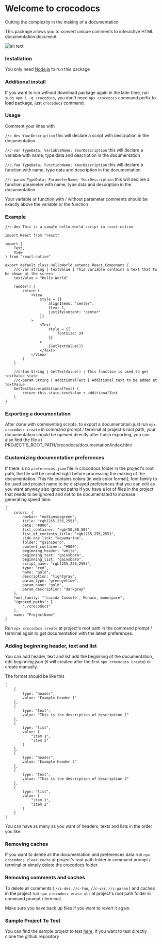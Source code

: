 # Welcome to crocodocs

Cutting the complexity in the making of a documentation

This package allows you to convert unique comments to interactive HTML documentation document

![alt text](https://raw.githubusercontent.com/reynaldpn/crocodocs/master/screenshots/1.png)

### Installation

You only need [Node.js](https://nodejs.org/en/) to run this package

### Additional install

If you want to run without download package again in the later time, run ```sudo npm i -g crocodocs```, you don't need ```npx crocodocs``` command prefix to load package, just ```crocodocs``` command.

### Usage

Comment your lines with

```//c-des YourDescription``` this will declare a script with description in the documentation

```//c-var TypeData; VariableName; YourDescription``` this will declare a variable with name, type data and description in the documentation

```//c-fun TypeData; FunctionName; YourDescription``` this will declare a function with name, type data and description in the documentation

```//c-param TypeData; ParameterName; YourDescription``` this will declare a function parameter with name, type data and description in the documentation

Your variable or function with / without parameter comments should be exactly above the variable or the function

### Example

```
//c-des This is a sample hello-world script in react-native

import React from "react"

import {
    Text,
    View
} from "react-native"

export default class HelloWorld extends React.Component {
    //c-var string | textValue | This variable contains a text that to be shown at the screen
    textValue = "Hello World"

    render() {
        return (
            <View
                style = {{
                    alignItems: "center",
                    flex: 1,
                    justifyContent: "center"
                }}
            >
                <Text
                    style = {{
                        fontSize: 24
                    }}
                >
                    {GetTextValue()}
                </Text>
            </View>
        )
    }

    //c-fun String | GetTextValue() | This function is used to get textValue state
    //c-param String | additionalText | Additional text to be added at textValue
    GetTextValue(additionalText) {
        return this.state.textValue + additionalText
    }
}
```

### Exporting a documentation

After done with commenting scripts, to export a documentation just run ```npx crocodocs create``` in command prompt / terminal at project's root path, your documentation should be opened directly after finish exporting, you can also find the file at PROJECT'S_ROOT_PATH/crocodocs/documentation/index.html

### Customizing documentation preferences

If there is no ```preferences.json``` file in crocodocs folder in the project's root path, the file will be created right before processing the making of the documentation. This file contains colors (in web color format), font family to be used and project name to be displayed preferences that you can edit as you want anyway also ignored paths if you have a lot of files in the project that needs to be ignored and not to be documentated to increase generating speed time.

```
{
    colors: {
        navbar: "mediumseagreen",
        title: "rgb(255,255,255)",
        date: "#000",
        list_container: "rgb(50,50,50)",
        list_of_contents_title: "rgb(255,255,255)", 
        side_nav_link: "aquamarine",
        folder: "gainsboro",
        content_container: "#000",
        beginning_header: "white",
        beginning_text: "gainsboro",
        beginning_list: "gainsboro",
        script_name: "rgb(255,255,255)",
        type: "red",
        name: "gold",
        description: "lightgray",
        param_type: "greenyellow",
        param_name: "gold",
        param_description: "darkgray"
    },
    font_family: "'Lucida Console', Monaco, monospace",
    "ignored_paths": [
		"./crocodocs"
	],
	name: "ProjectName"
}
```

Run ```npx crocodocs create``` at project's root path in the command prompt / terminal again to get documentation with the latest preferences.

### Adding beginning header, text and list

You can add header, text and list add the beginning of the documentation, edit beginning.json (it will created after the first ```npx crocodocs create```) or create manually.

The format should be like this

```
[
    {
        type: "header",
        value: "Example Header 1"
    },
    {
        type: "text",
        value: "This is the description of description 1"
    },
    {
        type: "list",
        value: [
            "item 1",
            "item 2"
        ]
    },
    {
        type: "header",
        value: "Example Header 2"
    },
    {
        type: "text",
        value: "This is the description of description 2"
    },
    {
        type: "list",
        value: [
            "item 1",
            "item 2"
        ]
    }
]
```

You can have as many as you want of headers, texts and lists in the order you like

### Removing caches

If you want to delete all the documentation and preferences data run ```npx crocodocs clear-cache``` at project's root path folder in command prompt / terminal or simply delete the crocodocs folder.

### Removing comments and caches

To delete all comments ( ```//c-des```, ```//c-fun```, ```//c-var```, ```//c-param``` ) and caches in the project run ```npx crocodocs erase-all``` at project's root path folder in command prompt / terminal.

Make sure you have back up files if you want to revert it again.

### Sample Project To Test

You can find the sample project to test [here](https://github.com/reynaldpn/crocodocs/tree/master/SampleProject), if you want to test directly clone the github repository